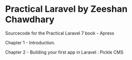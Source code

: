 # Practical Laravel by Zeeshan Chawdhary 
Sourcecode for the Practical Laravel 7 book - Apress

Chapter 1 - Introduction.

Chapter 2 - Building your first app in Laravel : Pickle CMS

